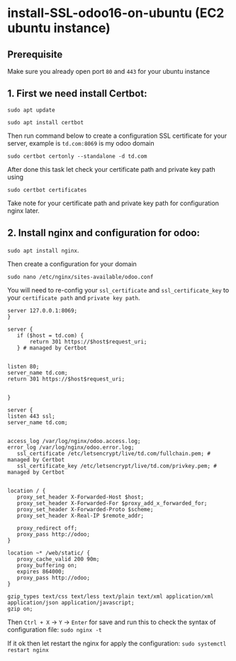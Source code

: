 # install-SSL-odoo16-on-ubuntu (EC2 ubuntu instance)
## Prerequisite
  Make sure you already open port `80` and `443` for your ubuntu instance
## 1. First we need install Certbot:
  `sudo apt update`
  
  `sudo apt install certbot`
  
  Then run command below to create a configuration SSL certificate for your server, example is `td.com:8069` is my odoo domain 

  `sudo certbot certonly --standalone -d td.com`

  After done this task let check your certificate path and private key path using
  
  `sudo certbot certificates`
  
  Take note for your certificate path and private key path for configuration nginx later.
  
## 2. Install nginx and configuration for odoo:
   `sudo apt install nginx`.
   
   Then create a configuration for your domain
   
   

   `sudo nano /etc/nginx/sites-available/odoo.conf`

You will need to re-config your `ssl_certificate` and `ssl_certificate_key` to your `certificate path` and `private key path`.
   

   ```upstream odoo {
  server 127.0.0.1:8069;
  }
  
  server {
      if ($host = td.com) {
          return 301 https://$host$request_uri;
      } # managed by Certbot
  
  
  listen 80;
  server_name td.com;
  return 301 https://$host$request_uri;
  
  
  }
  
  server {
  listen 443 ssl;
  server_name td.com;
  
  
  access_log /var/log/nginx/odoo.access.log;
  error_log /var/log/nginx/odoo.error.log;
      ssl_certificate /etc/letsencrypt/live/td.com/fullchain.pem; # managed by Certbot
      ssl_certificate_key /etc/letsencrypt/live/td.com/privkey.pem; # managed by Certbot
  
  
  location / {
      proxy_set_header X-Forwarded-Host $host;
      proxy_set_header X-Forwarded-For $proxy_add_x_forwarded_for;
      proxy_set_header X-Forwarded-Proto $scheme;
      proxy_set_header X-Real-IP $remote_addr;
  
      proxy_redirect off;
      proxy_pass http://odoo;
  }
  
  location ~* /web/static/ {
      proxy_cache_valid 200 90m;
      proxy_buffering on;
      expires 864000;
      proxy_pass http://odoo;
  }
  
  gzip_types text/css text/less text/plain text/xml application/xml application/json application/javascript;
  gzip on;
```


Then `Ctrl + X` -> `Y` -> `Enter` for save and run this to check the syntax of configuration file: `sudo nginx -t`

If it ok then let restart the nginx for apply the configuration:
`sudo systemctl restart nginx`
